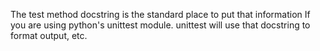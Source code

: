 The test method docstring is the standard place to put that information If you are using python's unittest module. unittest will use that docstring to format output, etc.

